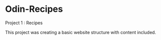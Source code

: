 # Odin-Recipes
Project 1 : Recipes

This project was creating a basic website structure with content included.
